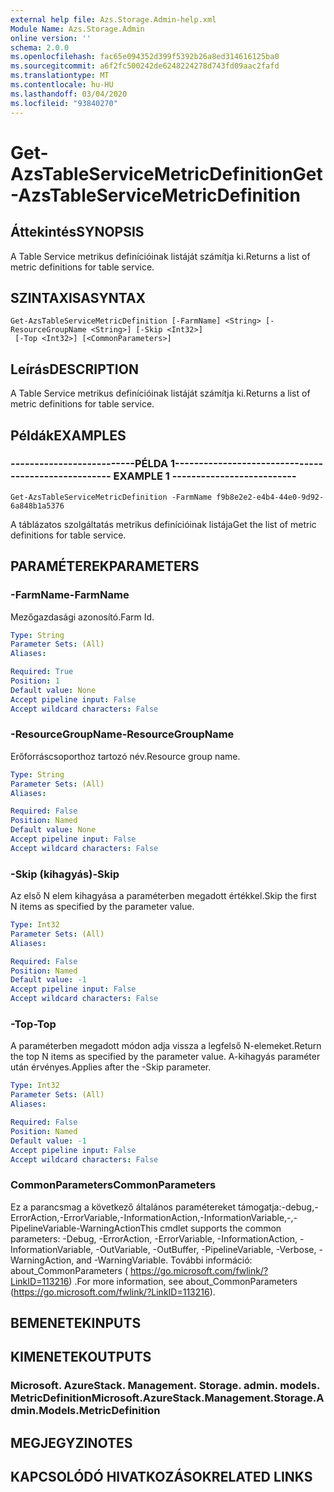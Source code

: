 ```yaml
---
external help file: Azs.Storage.Admin-help.xml
Module Name: Azs.Storage.Admin
online version: ''
schema: 2.0.0
ms.openlocfilehash: fac65e094352d399f5392b26a8ed314616125ba0
ms.sourcegitcommit: a6f2fc500242de6248224278d743fd09aac2fafd
ms.translationtype: MT
ms.contentlocale: hu-HU
ms.lasthandoff: 03/04/2020
ms.locfileid: "93840270"
---
```

# <span data-ttu-id="ba85f-101">Get-AzsTableServiceMetricDefinition</span><span class="sxs-lookup"><span data-stu-id="ba85f-101">Get-AzsTableServiceMetricDefinition</span></span>

## <span data-ttu-id="ba85f-102">Áttekintés</span><span class="sxs-lookup"><span data-stu-id="ba85f-102">SYNOPSIS</span></span>
<span data-ttu-id="ba85f-103">A Table Service metrikus definícióinak listáját számítja ki.</span><span class="sxs-lookup"><span data-stu-id="ba85f-103">Returns a list of metric definitions for table service.</span></span>

## <span data-ttu-id="ba85f-104">SZINTAXISA</span><span class="sxs-lookup"><span data-stu-id="ba85f-104">SYNTAX</span></span>

```
Get-AzsTableServiceMetricDefinition [-FarmName] <String> [-ResourceGroupName <String>] [-Skip <Int32>]
 [-Top <Int32>] [<CommonParameters>]
```

## <span data-ttu-id="ba85f-105">Leírás</span><span class="sxs-lookup"><span data-stu-id="ba85f-105">DESCRIPTION</span></span>
<span data-ttu-id="ba85f-106">A Table Service metrikus definícióinak listáját számítja ki.</span><span class="sxs-lookup"><span data-stu-id="ba85f-106">Returns a list of metric definitions for table service.</span></span>

## <span data-ttu-id="ba85f-107">Példák</span><span class="sxs-lookup"><span data-stu-id="ba85f-107">EXAMPLES</span></span>

### <span data-ttu-id="ba85f-108">--------------------------PÉLDA 1--------------------------</span><span class="sxs-lookup"><span data-stu-id="ba85f-108">-------------------------- EXAMPLE 1 --------------------------</span></span>
```
Get-AzsTableServiceMetricDefinition -FarmName f9b8e2e2-e4b4-44e0-9d92-6a848b1a5376
```

<span data-ttu-id="ba85f-109">A táblázatos szolgáltatás metrikus definícióinak listája</span><span class="sxs-lookup"><span data-stu-id="ba85f-109">Get the list of metric definitions for table service.</span></span>

## <span data-ttu-id="ba85f-110">PARAMÉTEREK</span><span class="sxs-lookup"><span data-stu-id="ba85f-110">PARAMETERS</span></span>

### <span data-ttu-id="ba85f-111">-FarmName</span><span class="sxs-lookup"><span data-stu-id="ba85f-111">-FarmName</span></span>
<span data-ttu-id="ba85f-112">Mezőgazdasági azonosító.</span><span class="sxs-lookup"><span data-stu-id="ba85f-112">Farm Id.</span></span>

```yaml
Type: String
Parameter Sets: (All)
Aliases: 

Required: True
Position: 1
Default value: None
Accept pipeline input: False
Accept wildcard characters: False
```

### <span data-ttu-id="ba85f-113">-ResourceGroupName</span><span class="sxs-lookup"><span data-stu-id="ba85f-113">-ResourceGroupName</span></span>
<span data-ttu-id="ba85f-114">Erőforráscsoporthoz tartozó név.</span><span class="sxs-lookup"><span data-stu-id="ba85f-114">Resource group name.</span></span>

```yaml
Type: String
Parameter Sets: (All)
Aliases: 

Required: False
Position: Named
Default value: None
Accept pipeline input: False
Accept wildcard characters: False
```

### <span data-ttu-id="ba85f-115">-Skip (kihagyás)</span><span class="sxs-lookup"><span data-stu-id="ba85f-115">-Skip</span></span>
<span data-ttu-id="ba85f-116">Az első N elem kihagyása a paraméterben megadott értékkel.</span><span class="sxs-lookup"><span data-stu-id="ba85f-116">Skip the first N items as specified by the parameter value.</span></span>

```yaml
Type: Int32
Parameter Sets: (All)
Aliases: 

Required: False
Position: Named
Default value: -1
Accept pipeline input: False
Accept wildcard characters: False
```

### <span data-ttu-id="ba85f-117">-Top</span><span class="sxs-lookup"><span data-stu-id="ba85f-117">-Top</span></span>
<span data-ttu-id="ba85f-118">A paraméterben megadott módon adja vissza a legfelső N-elemeket.</span><span class="sxs-lookup"><span data-stu-id="ba85f-118">Return the top N items as specified by the parameter value.</span></span>
<span data-ttu-id="ba85f-119">A-kihagyás paraméter után érvényes.</span><span class="sxs-lookup"><span data-stu-id="ba85f-119">Applies after the -Skip parameter.</span></span>

```yaml
Type: Int32
Parameter Sets: (All)
Aliases: 

Required: False
Position: Named
Default value: -1
Accept pipeline input: False
Accept wildcard characters: False
```

### <span data-ttu-id="ba85f-120">CommonParameters</span><span class="sxs-lookup"><span data-stu-id="ba85f-120">CommonParameters</span></span>
<span data-ttu-id="ba85f-121">Ez a parancsmag a következő általános paramétereket támogatja:-debug,-ErrorAction,-ErrorVariable,-InformationAction,-InformationVariable,-,-PipelineVariable-WarningAction</span><span class="sxs-lookup"><span data-stu-id="ba85f-121">This cmdlet supports the common parameters: -Debug, -ErrorAction, -ErrorVariable, -InformationAction, -InformationVariable, -OutVariable, -OutBuffer, -PipelineVariable, -Verbose, -WarningAction, and -WarningVariable.</span></span> <span data-ttu-id="ba85f-122">További információ: about_CommonParameters ( https://go.microsoft.com/fwlink/?LinkID=113216) .</span><span class="sxs-lookup"><span data-stu-id="ba85f-122">For more information, see about_CommonParameters (https://go.microsoft.com/fwlink/?LinkID=113216).</span></span>

## <span data-ttu-id="ba85f-123">BEMENETEK</span><span class="sxs-lookup"><span data-stu-id="ba85f-123">INPUTS</span></span>

## <span data-ttu-id="ba85f-124">KIMENETEK</span><span class="sxs-lookup"><span data-stu-id="ba85f-124">OUTPUTS</span></span>

### <span data-ttu-id="ba85f-125">Microsoft. AzureStack. Management. Storage. admin. models. MetricDefinition</span><span class="sxs-lookup"><span data-stu-id="ba85f-125">Microsoft.AzureStack.Management.Storage.Admin.Models.MetricDefinition</span></span>

## <span data-ttu-id="ba85f-126">MEGJEGYZI</span><span class="sxs-lookup"><span data-stu-id="ba85f-126">NOTES</span></span>

## <span data-ttu-id="ba85f-127">KAPCSOLÓDÓ HIVATKOZÁSOK</span><span class="sxs-lookup"><span data-stu-id="ba85f-127">RELATED LINKS</span></span>

